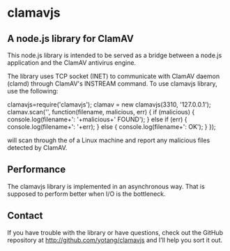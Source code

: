 clamavjs
========

A node.js library for ClamAV
-----------------------


This node.js library is intended to be served as a bridge between a node.js application and the ClamAV antivirus engine.

The library uses TCP socket (INET) to communicate with ClamAV daemon (clamd) through ClamAV's INSTREAM command. To use clamavjs library, use the following:

clamavjs=require('clamavjs');
clamav = new clamavjs(3310, '127.0.0.1');
clamav.scan('<directory>', function(filename, malicious, err) {
    if (malicious) {
        console.log(filename+': '+malicious+' FOUND');
    }
    else if (err) {
        console.log(filename+': '+err);
    }
    else {
        console.log(filename+': OK');
    }
});

will scan through the <directory> of a Linux machine and report any malicious files detected by ClamAV.


Performance
-----------
The clamavjs library is implemented in an asynchronous way. That is supposed to perform better when I/O is the bottleneck.

Contact
-------
If you have trouble with the library or have questions, check out the GitHub repository at http://github.com/yotang/clamavjs and I’ll help you sort it out.
